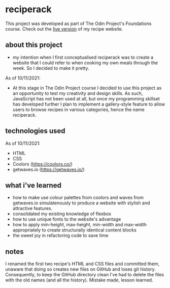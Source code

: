 # reciperack

This project was developed as part of The Odin Project's Foundations course. Check out the [live version](https://j-mcQueen.github.io/top-recipes/) of my recipe website.

## about this project

- my intention when I first conceptualised reciperack was to create a website that I could refer to when cooking my own meals through the week. So I decided to make it pretty.

As of 10/11/2021: 

- At this stage in The Odin Project course I decided to use this project as an opportunity to test my creativity and design skills. As such, JavaScript has not been used at all, but once my programming skillset has developed further I plan to implement a gallery-style feature to allow users to browse recipes in various categories, hence the name reciperack.

## technologies used

As of 10/11/2021:

- HTML
- CSS
- Coolors (https://coolors.co/)
- getwaves.io (https://getwaves.io/)

## what i've learned

- how to make use colour palettes from coolors and waves from getwaves.io simulatenously to produce a website with stylish and attractive features.
- consolidated my existing knowledge of flexbox
- how to use unique fonts to the website's advantage
- how to apply min-height, max-height, min-width and max-width appropriately to create structurally identical content blocks
- the sweet joy in refactoring code to save time

## notes

I renamed the first two recipe's HTML and CSS files and committed them, unaware that doing so creates new files on GitHub and loses git history. Consequently, to keep the GitHub directory clean I've had to delete the files with the old names (and all the history). Mistake made, lesson learned.